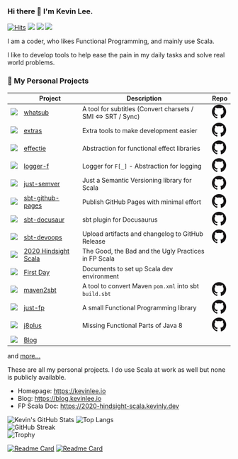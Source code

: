 ### Hi there 👋 I'm Kevin Lee.

[![Hits](https://hits.seeyoufarm.com/api/count/incr/badge.svg?url=https%3A%2F%2Fgithub.com%2Fkevin-lee)](https://hits.seeyoufarm.com)
[![](https://img.shields.io/badge/%F0%9F%8F%A0-Home-blue)](https://kevinlee.io)
[![](https://img.shields.io/badge/%F0%9F%93%99-Blog-green)](https://blog.kevinlee.io)
[![](https://img.shields.io/badge/%F0%9F%93%91-FP%20Scala-red)](https://2020-hindsight-scala.kevinly.dev)

<!--
**kevin-lee/kevin-lee** is a ✨ _special_ ✨ repository because its `README.md` (this file) appears on your GitHub profile.

Here are some ideas to get you started:

- 🔭 I’m currently working on ...
- 🌱 I’m currently learning ...
- 👯 I’m looking to collaborate on ...
- 🤔 I’m looking for help with ...
- 💬 Ask me about ...
- 📫 How to reach me: ...
- 😄 Pronouns: ...
- ⚡ Fun fact: ...
-->

I am a coder, who likes Functional Programming, and mainly use Scala.

I like to develop tools to help ease the pain in my daily tasks and solve real world problems.


### 🔭 My Personal Projects

|                                                                                                                                                                 | Project                                                                                             | Description                                                  | Repo                                                                                                                    |
|-----------------------------------------------------------------------------------------------------------------------------------------------------------------|-----------------------------------------------------------------------------------------------------|--------------------------------------------------------------|-------------------------------------------------------------------------------------------------------------------------|
| <a href="https://whatsub.kevinly.dev" target="_blank"><img src="https://whatsub.kevinly.dev/img/whatsub-logo-64x64.png" /></a>                                  | <a href="https://kevin-lee.github.io/whatsub" target="_blank">whatsub</a>                           | A tool for subtitles (Convert charsets / SMI <=> SRT / Sync) | <a href="https://github.com/kevin-lee/whatsub"><img src="GitHub-Mark-32px.png" alt="Project Repository" /></a>          |
| <a href="https://extras.kevinly.dev" target="_blank"><img src="https://extras.kevinly.dev/img/extras-logo-64x64.png" /></a>                                     | <a href="https://kevin-lee.github.io/extras" target="_blank">extras</a>                             | Extra tools to make development easier                       | <a href="https://github.com/kevin-lee/extras"><img src="GitHub-Mark-32px.png" alt="Project Repository" /></a>           |
| <a href="https://effectie.kevinly.dev" target="_blank"><img src="https://effectie.kevinly.dev/img/effectie-logo-64x64.png" /></a>                               | <a href="https://kevin-lee.github.io/effectie" target="_blank">effectie</a>                         | Abstraction for functional effect libraries                  | <a href="https://github.com/kevin-lee/effectie"><img src="GitHub-Mark-32px.png" alt="Project Repository" /></a>         |
| <a href="https://logger-f.kevinly.dev" target="_blank"><img src="https://logger-f.kevinly.dev/img/logger-f-logo-64x64.png" /></a>                               | <a href="https://kevin-lee.github.io/logger-f" target="_blank">logger-f</a>                         | Logger for `F[_]` - Abstraction for logging                  | <a href="https://github.com/kevin-lee/logger-f"><img src="GitHub-Mark-32px.png" alt="Project Repository" /></a>         |
| <a href="https://just-semver.kevinly.dev" target="_blank"><img src="https://just-semver.kevinly.dev/img/just-semver-logo-64x64.png" /></a>                      | <a href="https://kevin-lee.github.io/just-semver" target="_blank">just-semver</a>                   | Just a Semantic Versioning library for Scala                 | <a href="https://github.com/kevin-lee/just-semver"><img src="GitHub-Mark-32px.png" alt="Project Repository" /></a>      |
| <a href="https://sbt-github-pages.kevinly.dev" target="_blank"><img src="https://sbt-github-pages.kevinly.dev/img/sbt-github-pages-logo-64x64.png" /></a>       | <a href="https://kevin-lee.github.io/sbt-github-pages" target="_blank">sbt-github-pages</a>         | Publish GitHub Pages with minimal effort                     | <a href="https://github.com/kevin-lee/sbt-github-pages"><img src="GitHub-Mark-32px.png" alt="Project Repository" /></a> |
| <a href="https://sbt-docusaur.kevinly.dev" target="_blank"><img src="https://sbt-docusaur.kevinly.dev/img/sbt-docusaur-logo-64x64.png" /></a>                   | <a href="https://kevin-lee.github.io/sbt-docusaur" target="_blank">sbt-docusaur</a>                 | sbt plugin for Docusaurus                                    | <a href="https://github.com/kevin-lee/sbt-docusaur"><img src="GitHub-Mark-32px.png" alt="Project Repository" /></a>     |
| <a href="https://sbt-devoops.kevinly.dev" target="_blank"><img src="https://sbt-devoops.kevinly.dev/img/sbt-devoops-logo-64x64.png" /></a>                      | <a href="https://kevin-lee.github.io/sbt-devoops" target="_blank">sbt-devoops</a>                   | Upload artifacts and changelog to GitHub Release             | <a href="https://github.com/kevin-lee/sbt-devoops"><img src="GitHub-Mark-32px.png" alt="Project Repository" /></a>      |
| <a href="https://2020-hindsight-scala.kevinly.dev" target="_blank"><img src="https://2020-hindsight-scala.kevinly.dev/img/2020-hindsight-logo-64x64.png" /></a> | <a href="https://kevin-lee.github.io/2020-hindsight-scala" target="_blank">2020 Hindsight Scala</a> | The Good, the Bad and the Ugly Practices in FP Scala         |                                                                                                                         |
| <a href="https://first-day.kevinly.dev" target="_blank"><img src="https://first-day.kevinly.dev/img/first-day-64x64.png" /></a>                                 | <a href="https://kevin-lee.github.io/first-day" target="_blank">First Day</a>                       | Documents to set up Scala dev environment                    |                                                                                                                         |
| <a href="https://maven2sbt.kevinly.dev" target="_blank"><img src="https://maven2sbt.kevinly.dev/img/maven2sbt-logo-64x64.png" /></a>                            | <a href="https://kevin-lee.github.io/maven2sbt" target="_blank">maven2sbt</a>                       | A tool to convert Maven `pom.xml` into sbt `build.sbt`       | <a href="https://github.com/kevin-lee/maven2sbt"><img src="GitHub-Mark-32px.png" alt="Project Repository" /></a>        |
| <a href="https://just-fp.kevinly.dev" target="_blank"><img src="https://just-fp.kevinly.dev/img/just-fp-logo-64x64.png" /></a>                                  | <a href="https://kevin-lee.github.io/just-fp" target="_blank">just-fp</a>                           | A small Functional Programming library                       | <a href="https://github.com/kevin-lee/just-fp"><img src="GitHub-Mark-32px.png" alt="Project Repository" /></a>          |
| <a href="https://j8plus.kevinly.dev" target="_blank"><img src="https://j8plus.kevinly.dev/img/j8plus-logo-64x64.png" /></a>                                     | <a href="https://kevin-lee.github.io/j8plus" target="_blank">j8plus</a>                             | Missing Functional Parts of Java 8                           | <a href="https://github.com/kevin-lee/j8plus"><img src="GitHub-Mark-32px.png" alt="Project Repository" /></a>           |
| <a href="https://blog.kevinlee.io" target="_blank"><img src="https://blog.kevinlee.io/img/kevin-blog-logo-64x64.png" /></a>                                     | <a href="https://blog.kevinlee.io" target="_blank">Blog</a>                                         |                                                              |                                                                                                                         |

and [more...](https://github.com/kevin-lee?tab=repositories)

These are all my personal projects. I do use Scala at work as well but none is publicly available.

* Homepage: https://kevinlee.io
* Blog: https://blog.kevinlee.io
* FP Scala Doc: https://2020-hindsight-scala.kevinly.dev

<picture>
  <source media="(prefers-color-scheme: dark)" srcset="https://github-readme-stats.vercel.app/api?username=kevin-lee&count_private=true&theme=tokyonight&hide_border=true&hide_rank=true">
  <source media="(prefers-color-scheme: light)" srcset="https://github-readme-stats.vercel.app/api?username=kevin-lee&count_private=true&theme=solarized-light&hide_border=true&hide_rank=true">
  <img alt="Kevin's GitHub Stats" src="https://github-readme-stats.vercel.app/api?username=kevin-lee&count_private=true&theme=solarized-light&hide_border=true&hide_rank=true">
</picture>
<picture>
  <source media="(prefers-color-scheme: dark)" srcset="https://github-readme-stats.vercel.app/api/top-langs/?username=kevin-lee&theme=tokyonight&hide_border=true&layout=compact&langs_count=8">
  <source media="(prefers-color-scheme: light)" srcset="https://github-readme-stats.vercel.app/api/top-langs/?username=kevin-lee&theme=solarized-light&hide_border=true&layout=compact&langs_count=8">
  <img alt="Top Langs" src="https://github-readme-stats.vercel.app/api/top-langs/?username=kevin-lee&theme=solarized-light&hide_border=true&layout=compact&langs_count=8">
</picture>
<br>

<picture>
  <source media="(prefers-color-scheme: dark)" srcset="https://github-readme-streak-stats.herokuapp.com?user=kevin-lee&theme=tokyonight&hide_border=true">
  <source media="(prefers-color-scheme: light)" srcset="https://github-readme-streak-stats.herokuapp.com?user=kevin-lee&theme=solarized-light&hide_border=true">
  <img alt="GitHub Streak" src="https://github-readme-streak-stats.herokuapp.com?user=kevin-lee&theme=solarized-light&hide_border=true">
</picture>
<br>

<picture>
  <source media="(prefers-color-scheme: dark)" srcset="https://github-profile-trophy.vercel.app/?username=kevin-lee&theme=nord&column=4)](https://github.com/ryo-ma/github-profile-trophy">
  <source media="(prefers-color-scheme: light)" srcset="https://github-profile-trophy.vercel.app/?username=kevin-lee&theme=flat&column=4)](https://github.com/ryo-ma/github-profile-trophy">
  <img alt="Trophy" src="https://github-profile-trophy.vercel.app/?username=kevin-lee&theme=flat&column=4)](https://github.com/ryo-ma/github-profile-trophy">
</picture>


[![Readme Card](https://github-readme-stats.vercel.app/api/pin/?username=kevin-lee&repo=refined4s)](https://github.com/kevin-lee/refined4s)
[![Readme Card](https://github-readme-stats.vercel.app/api/pin/?username=kevin-lee&repo=openai4s)](https://github.com/kevin-lee/openai4s)
